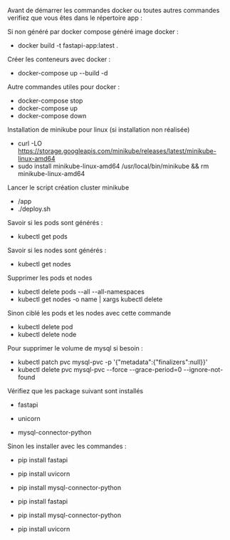 Avant de démarrer les commandes docker ou toutes autres commandes verifiez que vous êtes dans le répertoire app :

Si non généré par docker compose
généré image docker :

- docker build -t fastapi-app:latest .

Créer les conteneurs avec docker :

- docker-compose up --build -d

Autre commandes utiles pour docker :

- docker-compose stop
- docker-compose up
- docker-compose down

Installation de minikube pour linux (si installation non réalisée)
- curl -LO https://storage.googleapis.com/minikube/releases/latest/minikube-linux-amd64
- sudo install minikube-linux-amd64 /usr/local/bin/minikube && rm minikube-linux-amd64


Lancer le script création cluster minikube
- /app
- ./deploy.sh

Savoir si les pods sont générés : 
- kubectl get pods

Savoir si les nodes sont générés : 
- kubectl get nodes

Supprimer les pods et nodes
- kubectl delete pods --all --all-namespaces
- kubectl get nodes -o name | xargs kubectl delete

Sinon ciblé les pods et les nodes avec cette commande 
- kubectl delete pod <pod-name>
- kubectl delete node <node-name>

Pour supprimer le volume de mysql si besoin :
- kubectl patch pvc mysql-pvc -p '{"metadata":{"finalizers":null}}'
- kubectl delete pvc mysql-pvc --force --grace-period=0 --ignore-not-found

Vérifiez que les package suivant sont installés

- fastapi

- unicorn

- mysql-connector-python 


Sinon les installer avec les commandes : 

- pip install fastapi
- pip install uvicorn
- pip install mysql-connector-python

- pip install fastapi

- pip install mysql-connector-python

- pip install uvicorn
